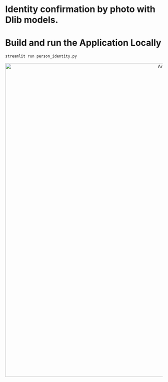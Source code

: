 # Identity confirmation by photo with Dlib models.

# Build and run the Application Locally

```python
streamlit run person_identity.py
```

<p align="center">
  <img width="1000" alt="Arch2" src="https://user-images.githubusercontent.com/45522296/285308480-144f8f8e-8559-49f3-8ad4-4b72c30d2c02.jpg">
</p>
